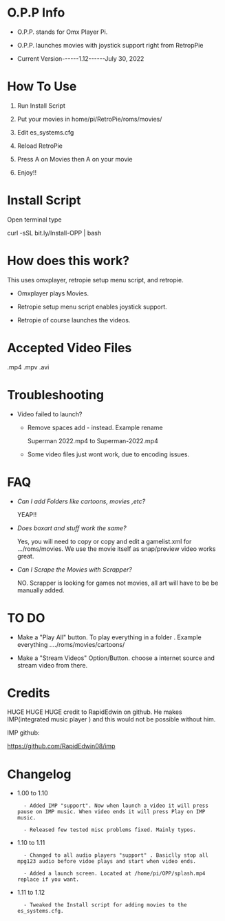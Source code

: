 # O.P.P Info

- O.P.P. stands for Omx Player Pi.

- O.P.P. launches movies with joystick support right from RetropPie

- Current Version------1.12------July 30, 2022

# How To Use

1. Run Install Script

2. Put your movies in home/pi/RetroPie/roms/movies/

3. Edit es_systems.cfg

4. Reload RetroPie

5. Press A on Movies then A on your movie

6. Enjoy!!

# Install Script

Open terminal type

curl -sSL bit.ly/Install-OPP | bash


# How does this work? 

This uses omxplayer, retropie setup menu script, and retropie.

- Omxplayer plays Movies.

- Retropie setup menu script enables joystick support.
 
- Retropie of course launches the videos.


# Accepted Video Files

.mp4 .mpv .avi

# Troubleshooting

- Video failed to launch?
 
    - Remove spaces add - instead. Example rename
     
      Superman 2022.mp4 to Superman-2022.mp4

    - Some video files just wont work, due to encoding issues.
 
# FAQ

- *Can I add Folders like cartoons, movies ,etc?*
 
     YEAP!!
 
- *Does boxart and stuff work the same?*

     Yes, you will need to copy or copy and edit a gamelist.xml for .../roms/movies. We use the movie itself as snap/preview video works great.
 
- *Can I Scrape the Movies with Scrapper?*

     NO. Scrapper is looking for games not movies, all art will have to be be manually added.

# TO DO

- Make a "Play All" button. To play everything in a folder . Example everything ..../roms/movies/cartoons/

- Make a "Stream Videos" Option/Button. choose a internet source and stream video from there.


# Credits

HUGE HUGE HUGE credit to RapidEdwin on github. He makes IMP(integrated music player ) and this would not be possible without him.

IMP github:

https://github.com/RapidEdwin08/imp

# Changelog

- 1.00 to 1.10

        - Added IMP "support". Now when launch a video it will press pause on IMP music. When video ends it will press Play on IMP music.

        - Released few tested misc problems fixed. Mainly typos.


- 1.10 to 1.11

        - Changed to all audio players "support" . Basiclly stop all mpg123 audio before vidoe plays and start when video ends.

        - Added a launch screen. Located at /home/pi/OPP/splash.mp4   replace if you want.


- 1.11 to 1.12

        - Tweaked the Install script for adding movies to the es_systems.cfg.